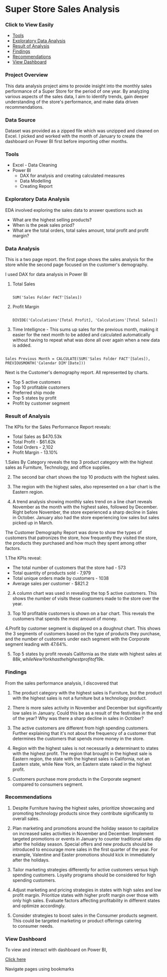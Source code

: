 # Super Store Sales Analysis

### Click to View Easily
- [Tools](#tools)
- [Exploratory Data Analysis](#exploratory-data-analysis)
- [Result of Analysis](#result-of-analysis)
- [Findings](#findings)
- [Recommendations](#recommendations)
- [View Dashboard](#view-dashboard)

### Project Overview

This data analysis project aims to provide insight into the monthly sales performance of a Super Store for the period of one year. By analyzing various aspects of the sales data, I aim to identify trends, gain deeper understanding of the store's performance, and make data driven recommendations.

### Data Source

Dataset was provided as a zipped file which was unzipped and cleaned on Excel. I picked and worked with the month of January to create the dashboard on Power BI first before importing other months.

### Tools
- Excel - Data Cleaning
- Power BI
   - DAX for analysis and creating calculated measures
   - Data Modelling
   - Creating Report


### Exploratory Data Analysis

EDA involved exploring the sales data to answer questions such as

- What are the highest selling products?
- When is the peak sales priod?
- What are the total orders, total sales amount, total profit and profit margin?


### Data Analysis
This is a two page report. the first page shows the sales analysis for the store while the second page focused on the customer's demography.

I used DAX for data analysis in Power BI

1. Total Sales
   ```DAX
   
   SUM('Sales Folder FACT'[Sales])
   ```
2. Profit Margin
   ```DAX

   DIVIDE('Calculations'[Total Profit], 'Calculations'[Total Sales])
   ```
3. Time Intellignce - This sums up sales for the previous month, making it easier for the next month to be added and calculated automatically without having to repeat what was done all over again when a new data is added.
```DAX

Sales Previous Month = CALCULATE(SUM('Sales Folder FACT'[Sales]), PREVIOUSMONTH('Calendar DIM'[Date]))
```


Next is the Customer's demography report. All represented by charts.

- Top 5 active customers
- Top 10 profitable customers
- Preferred ship mode
- Top 5 states by profit
- Profit by customer segment




### Result of Analysis

The KPIs for the Sales Performance Report reveals:
- Total Sales as $470.53k
- Total Profit - $61.62k
- Total Orders - 2,102
- Profit Margin - 13.10%


1.Sales By Category reveals the top 3 product category with the highest sales as Furniture, Technology, and office supplies.

2. The second bar chart shows the top 10 products with the highest sales.

3. The region with the highest sales, also represented on a bar chart is the Eastern region.

4. A trend analysis showing monthly sales trend on a line chart reveals November as the month with the highest sales, followed by December. Right before November, the store experienced a sharp decline in Sales in October.
January also had the store experiencing low sales but sales picked up in March.

The Customer Demography Report was done to show the types of customers that patronizes the store, how frequently they visited the store, the products they purchased and how much they spent among other factors.

1.The KPIs reveal:

- The total number of customers that the store had - 573
- Total quantity of products sold - 7,979
- Total unique orders made by customers - 1038
- Average sales per customer - $821.2

2. A column chart was used in revealing the top 5 active customers. This shows the number of visits these customers made to the store over the year.

3. Top 10 profitable customers is shown on a bar chart. This reveals the customers that spends the most amount of money.

4.Profit by customer segment is displayed on a doughnut chart. This shows the 3 segments of customers based on the type of products they purchase, and the number of customers under each segment with the Corporate segment leading with 47.64%.

5. Top 5 states by profit reveals California as the state with highest sales at $88k , while New York has the highest profit of $19k.



### Findings

From the sales performance analysis, I discovered that

1. The product category with the highest sales is Furniture, but the product with the highest sales is not a furniture but a technology product.

2. There is more sales activity in November and December but significantly low sales in January. Could this be as a result of the festivities in the end of the year?
Why was there a sharp decline in sales in October?

3. The active customers are different from high spending customers. Further explaining that it's not about the frequency of a customer that determines the customers that spends more money in the store.

4. Region with the highest sales is not necessarily a determinant to states with the highest profit.
The region that brought in the highest sale is Eastern region, the state with the highest sales is California, not an Eastern state, while New York, an Eastern state raked in the highest profit.

5. Customers purchase more products in the Corporate segment compared to consumers segment.


### Recommendations

1. Despite Furniture having the highest sales, prioritize showcasing and promoting technology products since they contribute significantly to overall sales. 

2. Plan marketing and promotions around the holiday season to capitalize on increased sales activities in November and December.
Implement targeted promotions or events in January to counter traditional sales dip after the holiday season. Special offers and new products should be introduced to encourage more sales in the first quarter of the year. For example, Valentine and Easter promotions should kick in immediately after the holidays.

3. Tailor marketing strategies differently for active customers versus high spending customers.
Loyalty programs should be considered for high spending customers.

4. Adjust marketing and pricing strategies in states with high sales and low profit margin. Prioritize states with higher profit margin over those with only high sales. Evaluate factors affecting profitability in different states and optimize accordingly.

5. Consider strategies to boost sales in the Consumer products segment. This could be targeted marketing or product offerings catering to consumer needs.

### View Dashboard

To view and interact with dashboard on Power BI,

[Click here](https://app.powerbi.com/view?r=eyJrIjoiOWJmZmIwMDYtM2ZjOS00NDRmLThjZDEtMWJmMmY3OWEyZjI4IiwidCI6IjY4NGU3NTM1LWJlODEtNDQ0Yi05ZWMwLWNjZWYzMDQxYTQyNiJ9)

Navigate pages using bookmarks


